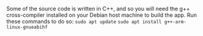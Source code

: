 Some of the source code is written in C++, and so you will need the g++ cross-compiler installed on your Debian host machine to build the app.
Run these commands to do so:
`sudo apt update`
`sudo apt install g++-arm-linux-gnueabihf`
